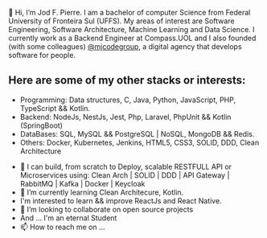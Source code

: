  👋 Hi, I’m Jod F. Pierre. 
I am a bachelor of computer Science from Federal University of Fronteira Sul (UFFS).
My areas of interest are Software Engineering, Software Architecture, Machine Learning and Data Science.
I currently work as a Backend Engineer at Compass.UOL and I also founded (with some colleagues) [@mjcodegroup](https://github.com/mjcodegroup), a digital agency that develops software for people. 



## Here are some of my other stacks or interests:

* Programming: Data structures, C, Java, Python, JavaScript, PHP, TypeScript && Kotlin.
* Backend: NodeJs, NestJs, Jest, Php, Laravel, PhpUnit && Kotlin (SpringBoot)
* DataBases: SQL, MySQL && PostgreSQL | NoSQL, MongoDB && Redis.
* Others: Docker, Kubernetes, Jenkins, HTML5, CSS3, SOLID, DDD, Clean Architecture

- 👀 I can build, from scratch to Deploy, scalable RESTFULL API or Microservices using: Clean Arch | SOLID | DDD | API Gateway | RabbitMQ | Kafka | Docker | Keycloak
- 🌱 I’m currently learning Clean Architecure, Kotlin.
-  I'm interested to learn && improve ReactJs and React Native.
- 💞️ I’m looking to collaborate on open source projects
- And ... I'm an eternal Student
- 📫 How to reach me on ...

<!---
jodfedlet/jodfedlet is a ✨ special ✨ repository because its `README.md` (this file) appears on your GitHub profile.
You can click the Preview link to take a look at your changes.
--->
